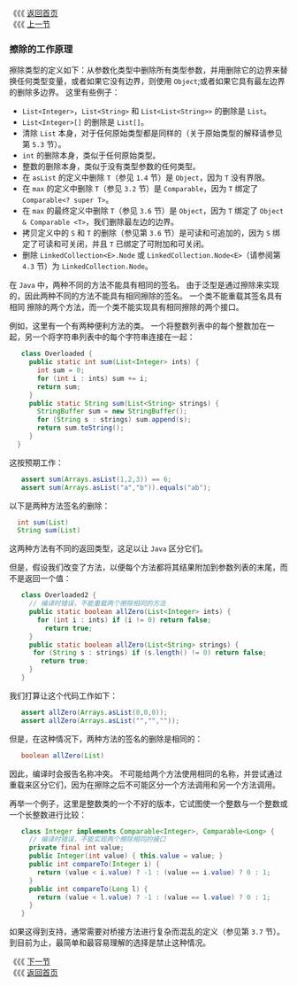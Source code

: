 《《《 [返回首页](../README.md)       <br/>
《《《 [上一节](03_Nested_Classes.md)

### 擦除的工作原理

擦除类型的定义如下：从参数化类型中删除所有类型参数，并用删除它的边界来替换任何类型变量，或者如果它没有边界，则使用 `Object`;或者如果它具有最左边界
的删除多边界。 这里有些例子：

   - `List<Integer>`，`List<String>` 和 `List<List<String>>` 的删除是 `List`。
   - `List<Integer>[]` 的删除是 `List[]`。
   - 清除 `List` 本身，对于任何原始类型都是同样的（关于原始类型的解释请参见第 `5.3` 节）。
   - `int` 的删除本身，类似于任何原始类型。
   - 整数的删除本身，类似于没有类型参数的任何类型。
   - 在 `asList` 的定义中删除 `T`（参见 `1.4` 节）是 `Object`，因为 `T` 没有界限。
   - 在 `max` 的定义中删除 `T`（参见 `3.2` 节）是 `Comparable`，因为 `T` 绑定了 `Comparable<? super T>`。
   - 在 `max` 的最终定义中删除 `T`（参见 `3.6` 节）是 `Object`，因为 `T` 绑定了 `Object & Comparable <T>`，我们删除最左边的边界。
   - 拷贝定义中的 `S` 和 `T` 的删除（参见第 `3.6` 节）是可读和可追加的，因为 `S` 绑定了可读和可关闭，并且 `T` 已绑定了可附加和可关闭。
   - 删除 `LinkedCollection<E>.Node` 或 `LinkedCollection.Node<E>`（请参阅第 `4.3` 节）为 `LinkedCollection.Node`。
	
在 `Java` 中，两种不同的方法不能具有相同的签名。 由于泛型是通过擦除来实现的，因此两种不同的方法不能具有相同擦除的签名。 一个类不能重载其签名具有相同
擦除的两个方法，而一个类不能实现具有相同擦除的两个接口。

例如，这里有一个有两种便利方法的类。 一个将整数列表中的每个整数加在一起，另一个将字符串列表中的每个字符串连接在一起：	

```java
   class Overloaded {
     public static int sum(List<Integer> ints) {
       int sum = 0;
	   for (int i : ints) sum += i;
	   return sum;
     }
     public static String sum(List<String> strings) {
       StringBuffer sum = new StringBuffer();
       for (String s : strings) sum.append(s);
       return sum.toString();
     }
  }
```

这按预期工作：

```java
   assert sum(Arrays.asList(1,2,3)) == 6;
   assert sum(Arrays.asList("a","b")).equals("ab");
```

以下是两种方法签名的删除：

```java
  int sum(List)
  String sum(List)
```

这两种方法有不同的返回类型，这足以让 `Java` 区分它们。

但是，假设我们改变了方法，以便每个方法都将其结果附加到参数列表的末尾，而不是返回一个值：

```java
   class Overloaded2 {
     // 编译时错误，不能重载两个擦除相同的方法
	 public static boolean allZero(List<Integer> ints) {
	   for (int i : ints) if (i != 0) return false;
	     return true;
	 }
	 public static boolean allZero(List<String> strings) {
	  for (String s : strings) if (s.length() != 0) return false;
		return true;
	 }
   }
```

我们打算让这个代码工作如下：

```java
   assert allZero(Arrays.asList(0,0,0));
   assert allZero(Arrays.asList("","",""));
```

但是，在这种情况下，两种方法的签名的删除是相同的：

```java
   boolean allZero(List)
```

因此，编译时会报告名称冲突。 不可能给两个方法使用相同的名称，并尝试通过重载来区分它们，因为在擦除之后不可能区分一个方法调用和另一个方法调用。

再举一个例子，这里是整数类的一个不好的版本，它试图使一个整数与一个整数或一个长整数进行比较：

```java
   class Integer implements Comparable<Integer>, Comparable<Long> {
     // 编译时错误，不能实现两个擦除相同的接口
     private final int value;
     public Integer(int value) { this.value = value; }
     public int compareTo(Integer i) {
       return (value < i.value) ? -1 : (value == i.value) ? 0 : 1;
     }
     public int compareTo(Long l) {
       return (value < l.value) ? -1 : (value == l.value) ? 0 : 1;
     }
   }
```

如果这得到支持，通常需要对桥接方法进行复杂而混乱的定义（参见第 `3.7` 节）。 到目前为止，最简单和最容易理解的选择是禁止这种情况。

《《《 [下一节](../ch05/00_Evolution_Not_Revolution.md)      <br/>
《《《 [返回首页](../README.md)
